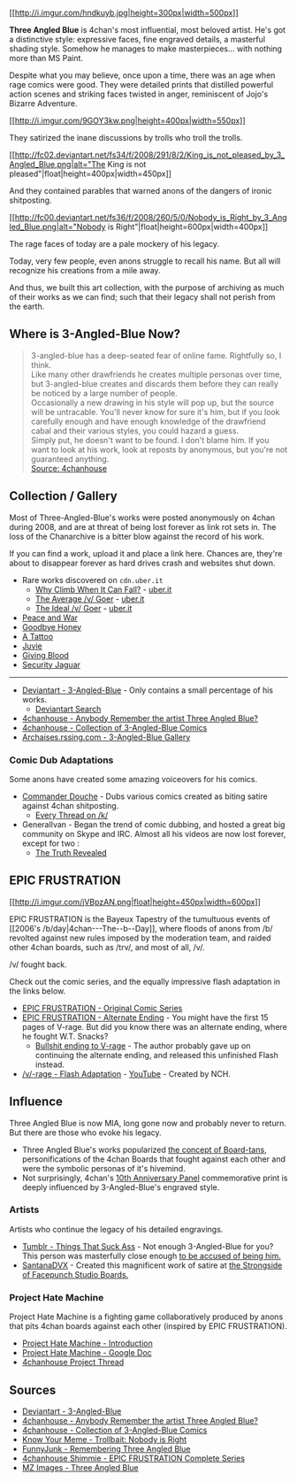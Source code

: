 [[http://i.imgur.com/hndkuyb.jpg|height=300px|width=500px]]

**Three Angled Blue** is 4chan's most influential, most beloved artist. He's got a distinctive style: expressive faces, fine engraved details, a masterful shading style. Somehow he manages to make masterpieces... with nothing more than MS Paint.

Despite what you may believe, once upon a time, there was an age when rage comics were good. They were detailed prints that distilled powerful action scenes and striking faces twisted in anger, reminiscent of Jojo's Bizarre Adventure. 

[[http://i.imgur.com/9GOY3kw.png|height=400px|width=550px]]

They satirized the inane discussions by trolls who troll the trolls.

[[http://fc02.deviantart.net/fs34/f/2008/291/8/2/King_is_not_pleased_by_3_Angled_Blue.png|alt="The King is not pleased"|float|height=400px|width=450px]]

And they contained parables that warned anons of the dangers of ironic shitposting.

[[http://fc00.deviantart.net/fs36/f/2008/260/5/0/Nobody_is_Right_by_3_Angled_Blue.png|alt="Nobody is Right"|float|height=600px|width=400px]]

The rage faces of today are a pale mockery of his legacy. 

Today, very few people, even anons struggle to recall his name. But all will recognize his creations from a mile away. 

And thus, we built this art collection, with the purpose of archiving as much of their works as we can find; such that their legacy shall not perish from the earth.

## Where is 3-Angled-Blue Now?

> 3-angled-blue has a deep-seated fear of online fame. Rightfully so, I think.  
> Like many other drawfriends he creates multiple personas over time, but 3-angled-blue creates and discards them before they can really be noticed by a large number of people.  
> Occasionally a new drawing in his style will pop up, but the source will be untracable. You'll never know for sure it's him, but if you look carefully enough and have enough knowledge of the drawfriend cabal and their various styles, you could hazard a guess.  
> Simply put, he doesn't want to be found. I don't blame him. If you want to look at his work, look at reposts by anonymous, but you're not guaranteed anything.  
> [Source: 4chanhouse](http://dis.4chanhouse.org/gen/res/117.html#122)

## Collection / Gallery

Most of Three-Angled-Blue's works were posted anonymously on 4chan during 2008, and are at threat of being lost forever as link rot sets in. The loss of the Chanarchive is a bitter blow against the record of his work.

If you can find a work, upload it and place a link here. Chances are, they're about to disappear forever as hard drives crash and websites shut down.

* Rare works discovered on `cdn.uber.it`
  * [Why Climb When It Can Fall?](http://i.imgur.com/B6swGZp.png) - [uber.it](http://cdn.uber.lt/ng/humour.binaries/1256292104_tower_of_games_by_3_angled_blue.png)
  * [The Average /v/ Goer](http://i.imgur.com/C3kCe9k.png) - [uber.it](http://cdn.uber.lt/ng/humour.binaries/1256292058_average_v_goer_1_by_3_angled_blue.png)
  * [The Ideal /v/ Goer](http://i.imgur.com/xSJwfay.png) - [uber.it](http://cdn.uber.lt/ng/humour.binaries/1256292059_average_v_goer_2_by_3_angled_blue.png)
* [Peace and War](http://3-angled-blue.deviantart.com/art/Peace-and-War-98169621)
* [Goodbye Honey](http://3-angled-blue.deviantart.com/art/Goodbye-Honey-98253343)
* [A Tattoo](http://fc02.deviantart.net/fs36/f/2008/270/0/5/A_Tatoo_by_3_Angled_Blue.png)
* [Juvie](http://i.imgur.com/SRPw4BG.jpg)
* [Giving Blood](http://3-angled-blue.deviantart.com/art/Giving-Blood-99004813)
* [Security Jaguar](http://3-angled-blue.deviantart.com/art/SECURITY-JAGUAR-99907456)

---

* [Deviantart - 3-Angled-Blue](http://3-angled-blue.deviantart.com/gallery/) - Only contains a small percentage of his works.
  * [Deviantart Search](http://www.deviantart.com/browse/all/?order=24&q=by%3A3-angled-blue)
* [4chanhouse - Anybody Remember the artist Three Angled Blue?](http://dis.4chanhouse.org/gen/res/117.html)
* [4chanhouse - Collection of 3-Angled-Blue Comics](http://dis.4chanhouse.org/comic/res/21.html)
* [Archaises.rssing.com - 3-Angled-Blue Gallery](http://archaises.rssing.com/chan-2070190/all_p1.html)

### Comic Dub Adaptations

Some anons have created some amazing voiceovers for his comics.

* [Commander Douche](https://www.youtube.com/user/ObnoxiousDoucheAlt/videos) - Dubs various comics created as biting satire against 4chan shitposting.
  * [Every Thread on /k/](https://www.youtube.com/watch?v=fBa7FdEmb0g&index=10&list=PLA79076D54D257F0A)
* GeneralIvan - Began the trend of comic dubbing, and hosted a great big community on Skype and IRC. Almost all his videos are now lost forever, except for two :
  * [The Truth Revealed](https://www.youtube.com/watch?v=NaIjew_OPjk&index=15&list=PLA79076D54D257F0A)

## EPIC FRUSTRATION

[[http://i.imgur.com/jVBpzAN.png|float|height=450px|width=600px]]

EPIC FRUSTRATION is the Bayeux Tapestry of the tumultuous events of [[2006's /b/day|4chan---The--b--Day]], where floods of anons from /b/ revolted against new rules imposed by the moderation team, and raided other 4chan boards, such as /trv/, and most of all, /v/.

/v/ fought back.

Check out the comic series, and the equally impressive flash adaptation in the links below.

* [EPIC FRUSTRATION - Original Comic Series](https://encyclopediadramatica.se/RAGE#Epic_Frustration_Comic)
* [EPIC FRUSTRATION - Alternate Ending](http://dis.4chanhouse.org/comic/res/21.html#38) - You might have the first 15 pages of V-rage. But did you know there was an alternate ending, where he fought W.T. Snacks?
  * [Bullshit ending to V-rage](http://swfchan.com/9/43315/?Bullshit_ending_to_V_vs_AR_by_3_Angled_Blue.swf) - The author probably gave up on continuing the alternate ending, and released this unfinished Flash instead.
* [/v/-rage - Flash Adaptation](http://swfchan.com/9/43253/?V-rage.swf) - [YouTube](http://www.youtube.com/watch?v=YVys7jcCJDs) - Created by NCH.

## Influence

Three Angled Blue is now MIA, long gone now and probably never to return. But there are those who evoke his legacy. 

* Three Angled Blue's works popularized [the concept of Board-tans](http://1d4chan.org/wiki/Board-tans), personifications of the 4chan Boards that fought against each other and were the symbolic personas of it's hivemind.
* Not surprisingly, 4chan's [10th Anniversary Panel](http://www.fybertech.com/4get/13806043354777.png) commemorative print is deeply influenced by 3-Angled-Blue's engraved style. 

### Artists

Artists who continue the legacy of his detailed engravings.

* [Tumblr - Things That Suck Ass](http://thingsthatsuckass.tumblr.com/) - Not enough 3-Angled-Blue for you? This person was masterfully close enough [to be accused of being him.](http://thingsthatsuckass.tumblr.com/post/40369000784/funny-thing-mitsjol-i-recieved-this-a-while-back)
* [SantanaDVX](http://knowyourmeme.com/photos/112479-trollbait-nobody-is-right) - Created this magnificent work of satire at [the Strongside of Facepunch Studio Boards.](http://www.facepunch.com/showthread.php?t=909314)

### Project Hate Machine

Project Hate Machine is a fighting game collaboratively produced by anons that pits 4chan boards against each other (inspired by EPIC FRUSTRATION).

* [Project Hate Machine - Introduction](http://hatemachineproject.blogspot.com/)
* [Project Hate Machine - Google Doc](https://docs.google.com/document/d/1I4rRCwuolxegQRNYqtw8koYV7aczBfYXqaag9nxO514/)
* [4chanhouse Project Thread](http://dis.4chanhouse.org/gen/res/331.html)

## Sources

* [Deviantart - 3-Angled-Blue](http://3-angled-blue.deviantart.com/gallery/)
* [4chanhouse - Anybody Remember the artist Three Angled Blue?](http://dis.4chanhouse.org/gen/res/117.html)
* [4chanhouse - Collection of 3-Angled-Blue Comics](http://dis.4chanhouse.org/comic/res/21.html)
* [Know Your Meme - Trollbait: Nobody is Right](http://knowyourmeme.com/memes/trollbait-nobody-is-right)
* [FunnyJunk - Remembering Three Angled Blue](http://www.funnyjunk.com/I+lost+my+repel/funny-pictures/5028276/3)
* [4chanhouse Shimmie - EPIC FRUSTRATION Complete Series](http://shimmie.4chanhouse.org/index.php?q=/post/list/frustration/)
* [MZ Images - Three Angled Blue](http://www.mackanzoor.com/images/comics/3-angled-blue/)